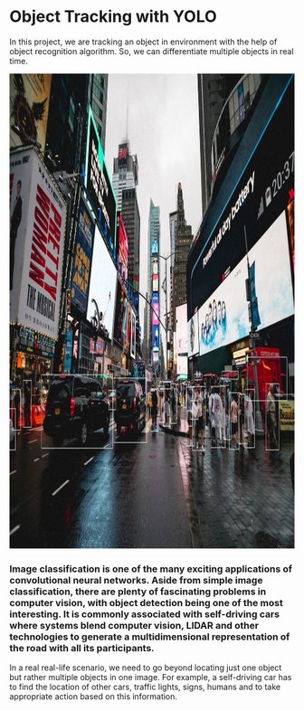 # Object Tracking with YOLO

In this project, we are tracking an object in environment with the help of object recognition algorithm. So, we can differentiate multiple objects in real time. 

<img src="https://github.com/Kush-Sh/Object-detection-with-YOLO/blob/main/yolo.jpg" width="1267" height="840" />


### Image classification is one of the many exciting applications of convolutional neural networks. Aside from simple image classification, there are plenty of fascinating problems in computer vision, with object detection being one of the most interesting. It is commonly associated with self-driving cars where systems blend computer vision, LIDAR and other technologies to generate a multidimensional representation of the road with all its participants.
In a real real-life scenario, we need to go beyond locating just one object but rather multiple objects in one image. For example, a self-driving car has to find the location of other cars, traffic lights, signs, humans and to take appropriate action based on this information.
